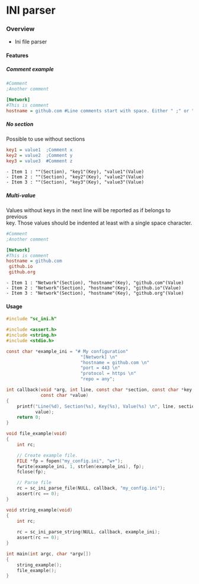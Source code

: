 # INI parser

### Overview

- Ini file parser

#### Features

##### Comment example
```ini
#Comment
;Another comment

[Network]
#This is comment
hostname = github.com #Line comments start with space. Either " ;" or " #"  
```


##### No section
Possible to use without sections

```ini
key1 = value1  ;Comment x
key2 = value2  ;Comment y
key3 = value3  #Comment z
```
```
- Item 1 : ""(Section), "key1"(Key), "value1"(Value)
- Item 2 : ""(Section), "key2"(Key), "value2"(Value)
- Item 3 : ""(Section), "key3"(Key), "value3"(Value)
```

##### Multi-value
Values without keys in the next line will be reported as if belongs to previous   
key. Those values should be indented at least with a single space character.

```ini
#Comment
;Another comment

[Network]
#This is comment
hostname = github.com
 github.io
 github.org 
```
```
- Item 1 : "Network"(Section), "hostname"(Key), "github.com"(Value)
- Item 2 : "Network"(Section), "hostname"(Key), "github.io"(Value)
- Item 3 : "Network"(Section), "hostname"(Key), "github.org"(Value)
```

#### Usage


```c
#include "sc_ini.h"

#include <assert.h>
#include <string.h>
#include <stdio.h>

const char *example_ini = "# My configuration"
                            "[Network] \n"
                            "hostname = github.com \n"
                            "port = 443 \n"
                            "protocol = https \n"
                            "repo = any";

int callback(void *arg, int line, const char *section, const char *key,
             const char *value)
{
    printf("Line(%d), Section(%s), Key(%s), Value(%s) \n", line, section, key, 
           value);
    return 0;
}

void file_example(void)
{
    int rc;

    // Create example file.
    FILE *fp = fopen("my_config.ini", "w+");
    fwrite(example_ini, 1, strlen(example_ini), fp);
    fclose(fp);

    // Parse file
    rc = sc_ini_parse_file(NULL, callback, "my_config.ini");
    assert(rc == 0);
}

void string_example(void)
{
    int rc;
    
    rc = sc_ini_parse_string(NULL, callback, example_ini);
    assert(rc == 0);
}

int main(int argc, char *argv[])
{
    string_example();
    file_example();
}
```
